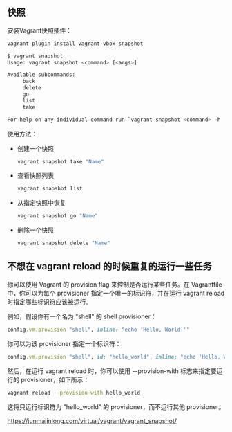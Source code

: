 

## 快照

安装Vagrant快照插件：
```bash
vagrant plugin install vagrant-vbox-snapshot
```
```bash
$ vagrant snapshot
Usage: vagrant snapshot <command> [<args>]

Available subcommands:
     back
     delete
     go
     list
     take

For help on any individual command run `vagrant snapshot <command> -h
```

使用方法：

- 创建一个快照
    ```bash
    vagrant snapshot take "Name"
    ```
- 查看快照列表
    ```bash
    vagrant snapshot list
    ```
- 从指定快照中恢复
    ```bash
    vagrant snapshot go "Name"
    ```
- 删除一个快照
    ```bash
    vagrant snapshot delete "Name"
    ```

## 不想在 vagrant reload 的时候重复的运行一些任务

你可以使用 Vagrant 的 provision flag 来控制是否运行某些任务。在 Vagrantfile 中，你可以为每个 provisioner 指定一个唯一的标识符，并在运行 vagrant reload 时指定哪些标识符应该被运行。

例如，假设你有一个名为 "shell" 的 shell provisioner：

```ruby
config.vm.provision "shell", inline: "echo 'Hello, World!'"
```

你可以为该 provisioner 指定一个标识符：

```ruby
config.vm.provision "shell", id: "hello_world", inline: "echo 'Hello, World!'"
```

然后，在运行 vagrant reload 时，你可以使用 --provision-with 标志来指定要运行的 provisioner，如下所示：

```bash
vagrant reload --provision-with hello_world
```

这将只运行标识符为 "hello_world" 的 provisioner，而不运行其他 provisioner。


https://junmajinlong.com/virtual/vagrant/vagrant_snapshot/
